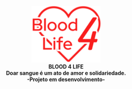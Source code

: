   <h4 align="center">
    <img src="/readme-assets/logo.png" height="150px" /><br />
    BLOOD 4 LIFE<br />
    Doar sangue é um ato de amor e solidariedade.<br/>
    -Projeto em desenvolvimento-
  </h4>
